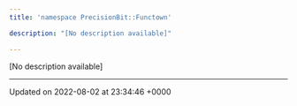 ```yaml
---
title: 'namespace PrecisionBit::Functown'

description: "[No description available]"

---
```







[No description available]






-------------------------------

Updated on 2022-08-02 at 23:34:46 +0000
